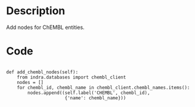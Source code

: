 # Description
Add nodes for ChEMBL entities.

# Code
```

def add_chembl_nodes(self):
    from indra.databases import chembl_client
    nodes = []
    for chembl_id, chembl_name in chembl_client.chembl_names.items():
        nodes.append((self.label('CHEMBL', chembl_id),
                      {'name': chembl_name}))

```
